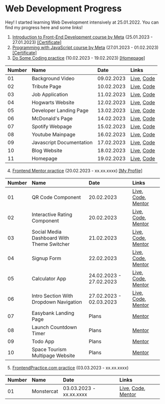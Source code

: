 # Web Development Progress

Hey! I started learning Web Development intensively at 25.01.2022. You can find my progress here and some links!

1. [Introduction to Front-End Development course by Meta](https://www.coursera.org/learn/introduction-to-front-end-development) (25.01.2023 - 27.01.2023) [[Certificate]](https://www.coursera.org/account/accomplishments/certificate/NCFZ3EXRWYH5)
2. [Programming with JavaScript course by Meta](https://www.coursera.org/learn/programming-with-javascript) (27.01.2023 - 01.02.2023) [[Certificate]](https://www.coursera.org/account/accomplishments/certificate/XLMFE9SARJBC)
3. [Do Some Coding practice](https://youtube.com/playlist?list=PLPppPPmk0i3hZCNmbVtcP1hlwDKOdUFX9) (10.02.2023 - 19.02.2023) [[Homepage]](https://whitetark.github.io/web-progress/practice/html-css-do-some-coding/homepage/)

| Number | Name | Date | Links |
| ----------- | :----------- | :----------- | :----------- |
| 01 | Background Video | 09.02.2023 | [Live](https://whitetark.github.io/web-progress/practice/html-css-do-some-coding/01.bg-video/), [Code](https://github.com/whitetark/web-progress/tree/main/practice/html-css-do-some-coding/01.bg-video/) |
| 02 | Tribute Page | 10.02.2023 | [Live](https://whitetark.github.io/web-progress/practice/html-css-do-some-coding/02.tribute-page/), [Code](https://github.com/whitetark/web-progress/tree/main/practice/html-css-do-some-coding/02.tribute-page/) |
| 03 | Job Application | 11.02.2023 | [Live](https://whitetark.github.io/web-progress/practice/html-css-do-some-coding/03.job-application/), [Code](https://github.com/whitetark/web-progress/tree/main/practice/html-css-do-some-coding/03.job-application/) |
| 04 | Hogwarts Website | 12.02.2023 | [Live](https://whitetark.github.io/web-progress/practice/html-css-do-some-coding/04.hogwarts-website/), [Code](https://github.com/whitetark/web-progress/tree/main/practice/html-css-do-some-coding/04.hogwarts-website/) |
| 05 | Developer Landing Page | 13.02.2023 | [Live](https://whitetark.github.io/web-progress/practice/html-css-do-some-coding/05.developer-landing-page/), [Code](https://github.com/whitetark/web-progress/tree/main/practice/html-css-do-some-coding/05.developer-landing-page/) |
| 06 | McDonald's Page | 14.02.2023 | [Live](https://whitetark.github.io/web-progress/practice/html-css-do-some-coding/06.restaurant-page/), [Code](https://github.com/whitetark/web-progress/tree/main/practice/html-css-do-some-coding/06.restaurant-page/) |
| 07 | Spotify Webpage | 15.02.2023 | [Live](https://whitetark.github.io/web-progress/practice/html-css-do-some-coding/07.spotify-webpage/), [Code](https://github.com/whitetark/web-progress/tree/main/practice/html-css-do-some-coding/07.spotify-webpage/) |
| 08 | Youtube Mainpage | 16.02.2023 | [Live](https://whitetark.github.io/web-progress/practice/html-css-do-some-coding/08.youtube-mainpage/), [Code](https://github.com/whitetark/web-progress/tree/main/practice/html-css-do-some-coding/08.youtube-mainpage/) |
| 09 | Javascript Documentation | 17.02.2023 | [Live](https://whitetark.github.io/web-progress/practice/html-css-do-some-coding/09.javascript-documentation/), [Code](https://github.com/whitetark/web-progress/tree/main/practice/html-css-do-some-coding/09.javascript-documentation/) |
| 10 | Blog Website | 18.02.2023 | [Live](https://whitetark.github.io/web-progress/practice/html-css-do-some-coding/10.blog-website/), [Code](https://github.com/whitetark/web-progress/tree/main/practice/html-css-do-some-coding/10.blog-website/) |
| 11 | Homepage | 19.02.2023 | [Live](https://whitetark.github.io/web-progress/practice/html-css-do-some-coding/homepage/), [Code](https://github.com/whitetark/web-progress/tree/main/practice/html-css-do-some-coding/homepage/) |

4. [Frontend Mentor practice](https://www.frontendmentor.io/home) (20.02.2023 - xx.xx.xxxx) [[My Profile]](https://www.frontendmentor.io/profile/whitetark)

| Number | Name | Date | Links |
| ----------- | :----------- | :----------- | :----------- |
| 01 | QR Code Component | 20.02.2023 | [Live](https://whitetark.github.io/web-progress/practice/front-end-mentor/01.html-css-qr-code-component), [Code](https://github.com/whitetark/web-progress/tree/dev/practice/front-end-mentor/01.html-css-qr-code-component), [Mentor](https://www.frontendmentor.io/challenges/qr-code-component-iux_sIO_H) |
| 02 | Interactive Rating Component | 20.02.2023 | [Live](https://whitetark.github.io/web-progress/practice/front-end-mentor/02.interactive-rating-component), [Code](https://github.com/whitetark/web-progress/tree/dev/practice/front-end-mentor/02.interactive-rating-component), [Mentor](https://www.frontendmentor.io/challenges/interactive-rating-component-koxpeBUmI) |
| 03 | Social Media Dashboard With Theme Switcher | 21.02.2023 | [Live](https://whitetark.github.io/web-progress/practice/front-end-mentor/03.social-media-dashboard-with-theme-switcher), [Code](https://github.com/whitetark/web-progress/tree/dev/practice/front-end-mentor/03.social-media-dashboard-with-theme-switcher), [Mentor](https://www.frontendmentor.io/challenges/social-media-dashboard-with-theme-switcher-6oY8ozp_H) |
| 04 | Signup Form | 22.02.2023 | [Live](https://whitetark.github.io/web-progress/practice/front-end-mentor/04.signup-form), [Code](https://github.com/whitetark/web-progress/tree/dev/practice/front-end-mentor/04.signup-form), [Mentor](https://www.frontendmentor.io/challenges/intro-component-with-signup-form-5cf91bd49edda32581d28fd1) |
| 05 | Calculator App | 24.02.2023 - 27.02.2023 | [Live](https://whitetark.github.io/web-progress/practice/front-end-mentor/05.calculator-app), [Code](https://github.com/whitetark/web-progress/tree/dev/practice/front-end-mentor/05.calculator-app), [Mentor](https://www.frontendmentor.io/challenges/calculator-app-9lteq5N29) |
| 06 | Intro Section With Dropdown Navigation | 27.02.2023 - 02.03.2023 | [Live](https://whitetark.github.io/web-progress/practice/front-end-mentor/06.intro-section-with-dropdown-navigation), [Code](https://github.com/whitetark/web-progress/tree/dev/practice/front-end-mentor/06.intro-section-with-dropdown-navigation), [Mentor](https://www.frontendmentor.io/challenges/intro-section-with-dropdown-navigation-ryaPetHE5) |
| 07 | Easybank Landing Page | Plans | [Mentor](https://www.frontendmentor.io/challenges/easybank-landing-page-WaUhkoDN) |
| 08 | Launch Countdown Timer | Plans | [Mentor](https://www.frontendmentor.io/challenges/launch-countdown-timer-N0XkGfyz-) |
| 09 | Todo App | Plans | [Mentor](https://www.frontendmentor.io/challenges/todo-app-Su1_KokOW) |
| 10 | Space Tourism Multipage Website | Plans | [Mentor](https://www.frontendmentor.io/challenges/space-tourism-multipage-website-gRWj1URZ3) |

5. [FrontendPractice.com practice](https://www.frontendpractice.com/) (03.03.2023 - xx.xx.xxxx)

| Number | Name | Date | Links |
| ----------- | :----------- | :----------- | :----------- |
| 01 | Monstercat | 03.03.2023 - xx.xx.xxxx | [Live](https://deploy-preview-6--helpful-mochi-179732.netlify.app/practice/frontend-practice/01.monstercat-album-release-page/), [Code](https://github.com/whitetark/web-progress/tree/fepractice.com/practice/frontend-practice/01.monstercat-album-release-page), [Mentor](https://www.frontendpractice.com/projects/monstercat) |
